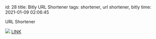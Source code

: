id: 28
title: Bitly URL Shortener
tags: shortener, url shortener, bitly
time: 2021-01-09 02:06:45

URL Shortener

![](http://localhost/bkmks_fotos/pics/29)
[LINK](https://bitly.com/)